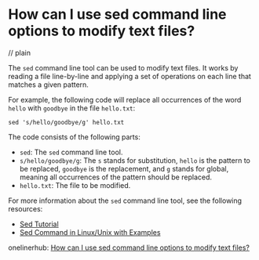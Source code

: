 # How can I use sed command line options to modify text files?
// plain

The `sed` command line tool can be used to modify text files. It works by reading a file line-by-line and applying a set of operations on each line that matches a given pattern.

For example, the following code will replace all occurrences of the word `hello` with `goodbye` in the file `hello.txt`:
```
sed 's/hello/goodbye/g' hello.txt
```

The code consists of the following parts:

* `sed`: The `sed` command line tool.
* `s/hello/goodbye/g`: The `s` stands for substitution, `hello` is the pattern to be replaced, `goodbye` is the replacement, and `g` stands for global, meaning all occurrences of the pattern should be replaced.
* `hello.txt`: The file to be modified.

For more information about the `sed` command line tool, see the following resources:

* [Sed Tutorial](https://www.grymoire.com/Unix/Sed.html)
* [Sed Command in Linux/Unix with Examples](https://www.geeksforgeeks.org/sed-command-in-linux-unix-with-examples/)

onelinerhub: [How can I use sed command line options to modify text files?](https://onelinerhub.com/cli-sed/how-can-i-use-sed-command-line-options-to-modify-text-files)